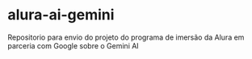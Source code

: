 # alura-ai-gemini
Repositorio para envio do projeto do programa de imersão da Alura em parceria com Google sobre o Gemini AI
